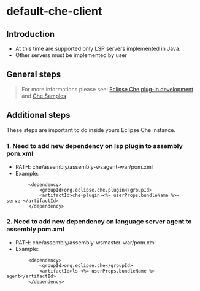# default-che-client

## Introduction

- At this time are supported only LSP servers implemented in Java.
- Other servers must be implemented by user 

## General steps

> For more informations please see: [Eclipse Che plug-in development](https://blog.codenvy.com/hands-on-with-eclipse-che-developing-the-bookmark-plugin-13a32adac1ef) and [Che Samples](https://github.com/che-samples)

## Additional steps

These steps are important to do inside yours Eclipse Che instance.

### 1. Need to add new dependency on lsp plugin to assembly pom.xml

- PATH: che/assembly/assembly-wsagent-war/pom.xml
- Example:

```
        <dependency>
            <groupId>org.eclipse.che.plugin</groupId>
            <artifactId>che-plugin-<%= userProps.bundleName %>-server</artifactId>
        </dependency>
```

### 2. Need to add new dependency on language server agent to assembly pom.xml

- PATH: che/assembly/assembly-wsmaster-war/pom.xml
- Example:

```
        <dependency>
            <groupId>org.eclipse.che</groupId>
            <artifactId>ls-<%= userProps.bundleName %>-agent</artifactId>
        </dependency>
```
